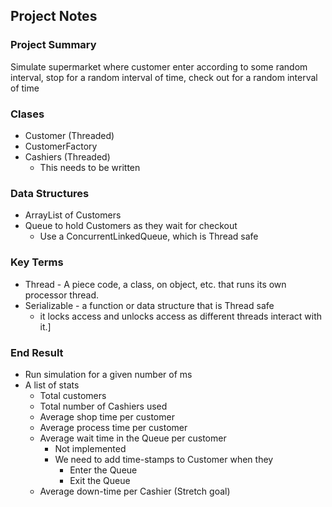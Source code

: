 ## Project Notes

### Project Summary

Simulate supermarket where customer enter
according to some random interval, stop for a random interval of time,
check out for a random interval of time

### Clases

* Customer (Threaded)
* CustomerFactory
* Cashiers (Threaded)
  * This needs to be written

### Data Structures

* ArrayList of Customers
* Queue to hold Customers as they wait for checkout
  * Use a ConcurrentLinkedQueue, which is Thread safe

### Key Terms

* Thread - A piece code, a class, on object, etc. that runs its own processor thread.
* Serializable - a function or data structure that is Thread safe
  * it locks access and unlocks access as different  threads interact with it.]

### End Result

* Run simulation for a given number of ms
* A list of stats
  * Total customers
  * Total number of Cashiers used
  * Average shop time per customer
  * Average process time per customer
  * Average wait time in the Queue per customer
    * Not implemented
    * We need to add time-stamps to Customer when they
      * Enter the Queue
      * Exit the Queue
  * Average down-time per Cashier (Stretch goal)